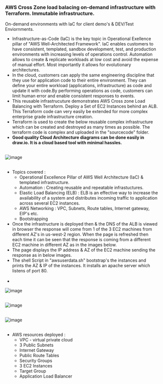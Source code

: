 ### AWS Cross Zone load balacing on-demand infrastructure with Terraform. Immutable infrastructure. <br/>
On-demand environments with IaC for client demo's & DEV/Test Enviornments. <br/> 
* Infrastructure-as-Code (IaC) is the key topic in Operational Exellence pillar of "AWS Well-Architected Framework". IaC enables customers to have consistent, templated, sandbox development, test, and production environments with increasing levels of operations control. Automation allows to create &  replicate workloads at low cost and avoid the expense of manual effort. Most importantly it allows for evolutionary architectures.<br/>
* In the cloud, customers can apply the same engineering discipline that they use for application code to their entire environment. They can define your entire workload (applications, infrastructure) as code and update it with code.By performing operations as code, customers can limit human error and enable consistent responses to events. <br/>
* This reusable infrastrucuture demonstrates AWS Cross zone Load Balancing with Terraform. Deploy a Set of EC2 Instances behind an ALB. This Terraform code can very easily be extended for more complex enterprise grade infrastructure creation.<br/>
* Terraform is used to create the below reusable complex infrastructure which can be created and destroyed as many times as possible. The terraform code is complex and uploaded in the "sourcecode" folder. <br/>
* **Good quality Cloud Architecture diagrams can be done easily in draw.io. It is a cloud based tool with minimal hassles.** <br/><br/>

![image](https://user-images.githubusercontent.com/92582005/210149141-ecea4e4a-95df-44d8-a0ac-db6000e11dd5.png) <br/><br/>
* Topics covered :
   * Operational Excellence Pillar of AWS Well Architecture (IaC) & templated infrastructure. <br/>
   * Automation : Creating reusable and repeatable infrastuctures.<br/>
   * Elastic Load Balancing (ELB) : ELB is an effective way to increase the availability of a system and distributes incoming traffic to application across several EC2 instances. <br/>
   * AWS Networking : VPC, Subnets, Route tables, Internet gateway, EIP's etc.<br/>
   * Bootstrapping <br/>
* Once the infrastructure is deployed then & the DNS of the ALB is viewed in browser the response will come from 1 of the 3 EC2 machines from different AZ's in us-west-2 region. When the page is refreshed then each time it can be seen that the response is coming from a different EC2 machine in different AZ as in the images below. <br/>
* The page displays the IP address & AZ of the EC2 machine sending the response as in below images. <br/>
* The shell Script in "awsuserdata.sh" bootstrap's the instances and prints the AZ & IP of the instances. It installs an apache server which listens of port 80. <br/> <br/>
* 

![image](https://user-images.githubusercontent.com/92582005/210150116-c3553e33-dab4-4224-8ecc-435562c2fac7.png) <br/><br/>

![image](https://user-images.githubusercontent.com/92582005/210150134-3ad9895c-5ff8-4679-9004-06ae60e12af1.png) <br/><br/>

![image](https://user-images.githubusercontent.com/92582005/210150145-02af0cb9-78d4-4718-ba05-9456cd51391c.png) <br/><br/>

* AWS resources deployed : <br/>
  * VPC - virtual private cloud <br/>
  * 3 Public Subnets <br/>
  * Internet Gateway <br/>
  * Public Route Tables <br/>
  * Security Groups <br/>
  * 3 EC2 Instances <br/>
  * Target Group <br/> 
  * Application Load Balancer <br/>
